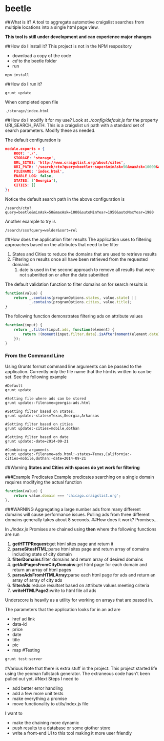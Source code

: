 beetle
======
##What is it?
A tool to aggregate automotive craigslist searches from multiple locations into a single html page view.

**This tool is still under development and can experience major changes**

##How do I install it?
This project is not in the NPM respository
* download a copy of the code
* *cd* to the beetle folder
* run 
```
npm install
```
##How do I run it?
```
grunt update
```
When completed open file
```
./storage/index.html
```
##How do I modify it for my use?
Look at *./config/default.js* for the property URI_SEARCH_PATH.  This is a craigslist uri path with a standard set of search parameters.  Modify these as needed.

The default configuration is
```json
module.exports = {
    ROOT: './',
    STORAGE: 'storage',
    URL_SITES: 'http://www.craigslist.org/about/sites',
    URI_PATH: '/search/cto?query=beetle+-super&minAsk=50&maxAsk=10000&autoMinYear=1955&autoMaxYear=1975',
    FILENAME: 'index.html',
    ENABLE_LOG: false,
    STATES: ['Georgia'],
    CITIES: []
};
```

Notice the default search path in the above configuration is
```
/search/cto?query=beetle&minAsk=50&maxAsk=1000&autoMinYear=1950&autoMaxYear=1980
```
Another example to try is
```
/search/sss?query=welder&sort=rel
```
##How does the application filter results
The application uses to filtering approaches based on the attributes that need to be filter
1. States and Cities to reduce the domains that are used to retrieve results
2. Filtering on results once all have been retrieved from the requested domains
    1. date is used in the second approach to remove all results that were not submitted on or after the date submitted 

The default validation function to filter domains on for search results is
```js
function(value) {
    return _.contains(programOptions.states, value.state) || 
           _.contains(programOptions.cities, value.title);
}
```
The following function demonstrates filtering ads on attribute values
```js
function(input) {
    return _.filter(input.ads, function(element) {
        return !(moment(input.filter.date).isAfter(moment(element.date)));
    });
}
```
### From the Command Line
Using Grunts format command line arguments can be passed to the application.  Currently only the file name that the html is written to can be set.  See the following example
```
#Default
grunt update

#Setting file where ads can be stored
grunt update:-filename=georgia-ads.html

#Setting filter based on states.
grunt update:-states=Texas,Georgia,Arkansas

#Setting filter based on cities
grunt update:-cities=mobile,dothan

#Setting filter based on date
grunt update:-date=2014-09-21

#Combining arguments
grunt update:-filename=ads.html:-states=Texas,California:-cities=mobile,dothan:-date=2014-09-21
```
##Warning
**States and Cities with spaces do yet work for filtering**

###Example Predicates
Example predicates searching on a single domain requires modifying the actual function
```js
function(value) {
    return value.domain === 'chicago.craigslist.org';
},
```
###WARNING
Aggregating a large number ads from many different domains will cause performance issues.  Pulling ads from three different domains generally takes about 8 seconds.
##How does it work?
Promises...

In *./index.js* Promises are chained using **then** where the following functions are run

1. **getHTTPRequest**:get html sites page and return it
2. **parseSitesHTML**:parse html sites page and return array of domains including state of city domain
3. **filterDomains**:filter domains and return array of desired domains
4. **getAdPagesFromCityDomains**:get html page for each domain and return an array of html pages
5. **parseAdsFromHTMLArray**:parse each html page for ads and return an array of array of city ads
6. **filterAds**:reduce resultset based on attribute values meeting criteria
7. **writeHTMLPage2**:write to html file all ads

Underscore is heavily as a utility for working on arrays that are passed in.

The parameters that the application looks for in an ad are
* href ad link
* data-id
* price
* date
* title
* pic
* map
#Testing
```js
grunt test:server
```
#Various
Note that there is extra stuff in the project.  This project started life using the yeoman fullstack generator.  The extraneous code hasn't been pulled out yet.
#Next Steps
I need to 
* add better error handling
* add a few more unit tests
* make everything a promise
* move functionality to utils/index.js file

I want to
* make the chaining more dynamic
* push results to a database or some gtother store
* write a front-end UI to this tool making it more user friendly
